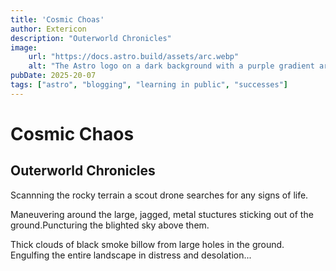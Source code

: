 ```yaml
---
title: 'Cosmic Choas'
author: Extericon
description: "Outerworld Chronicles"
image:
    url: "https://docs.astro.build/assets/arc.webp"
    alt: "The Astro logo on a dark background with a purple gradient arc."
pubDate: 2025-20-07
tags: ["astro", "blogging", "learning in public", "successes"]
---
```

# Cosmic Chaos

## Outerworld Chronicles

Scannning the rocky terrain a scout drone searches for any signs of life.

Maneuvering around the large, jagged, metal stuctures sticking out of the ground.Puncturing the blighted sky above them. 

Thick clouds of black smoke billow from large holes in the ground. Engulfing the entire landscape in distress and desolation...
